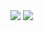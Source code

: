 
 <img src="https://raw.githubusercontent.com/taoste/Hello-World/master/eBook/t66y.com/%E6%8A%80%E8%A1%93%E8%A8%8E%E8%AB%96%E5%8D%80/15251717.jpg"/>

 <img src="https://raw.githubusercontent.com/taoste/Hello-World/master/eBook/t66y.com/%E6%8A%80%E8%A1%93%E8%A8%8E%E8%AB%96%E5%8D%80/15251879.jpg"/>
